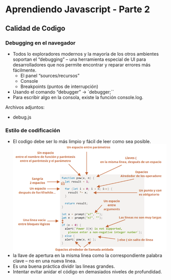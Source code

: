 # Aprendiendo Javascript - Parte 2

## Calidad de Codigo

### Debugging en el navegador

- Todos lo exploradores modernos y la mayoría de los otros ambientes soportan el “debugging” – una herramienta especial de UI para desarrolladores que nos permite encontrar y reparar errores más fácilmente.
  - El panel “sources/recursos”
  - Console
  - Breakpoints (puntos de interrupción)
- Usando el comando “debugger” -> `debugger;``
- Para escribir algo en la consola, existe la función console.log.

Archivos adjuntos:
- debug.js

### Estilo de codificación
- El codigo debe ser lo más limpio y fácil de leer como sea posible.
![Hoja de ayuda con algunas reglas sugeridas](./../images/reglas.png)
- la llave de apertura en la misma linea como la correspondiente palabra clave – no en una nueva linea. 
- Es una buena práctica dividir las lineas grandes.
- Intentar evitar anidar el código en demasiados niveles de profundidad.

